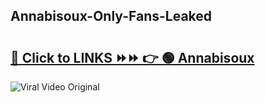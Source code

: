 
 ## Annabisoux-Only-Fans-Leaked

# <h2><a href="https://clipsfans.com/Annabisoux&ref=git">🔗 Click to LINKS ⏩⏩ 👉 🟢 Annabisoux </a></h2>

<a href="https://clipsfans.com/Annabisoux&ref=git" rel="nofollow" data-target="animated-image.originalLink"><img src="https://i.ibb.co.com/xMMVF88/686577567.gif" alt="Viral Video Original" style="max-width: 100%; display: inline-block;" data-target="animated-image.originalImage"></a>
